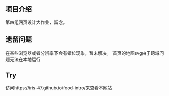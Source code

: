 ## 项目介绍

第四组网页设计大作业，留念。


## 遗留问题

在某些浏览器或者分辨率下会有错位现象，暂未解决。
首页的地图svg由于跨域问题无法在本地运行

## Try
访问https://iris-47.github.io/food-intro/来查看本网站
